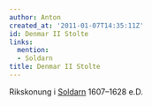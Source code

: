 ```yaml
---
author: Anton
created_at: '2011-01-07T14:35:11Z'
id: Denmar II Stolte
links:
  mention:
  - Soldarn
title: Denmar II Stolte
---
```


Rikskonung i [Soldarn] 1607–1628 e.D.

  [Soldarn]: Soldarn
